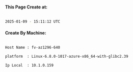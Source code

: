 
   
#### This Page Create at:

```bash

2025-01-09 - 15:11:12 UTC

```

#### Create By Machine:

```bash

Host Name : fv-az1296-640

platform  : Linux-6.8.0-1017-azure-x86_64-with-glibc2.39

Ip Local  : 10.1.0.159

```

